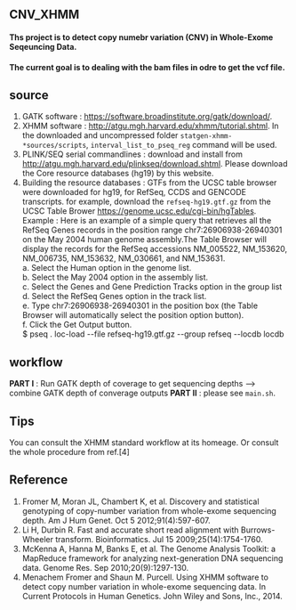 ## CNV_XHMM
#### Ths project is to detect copy numebr variation (CNV) in Whole-Exome Seqeuncing Data. 
#### The current goal is to dealing with the bam files in odre to get the vcf file.

## **source** <br />
1. GATK software : https://software.broadinstitute.org/gatk/download/. <br />
2. XHMM software : http://atgu.mgh.harvard.edu/xhmm/tutorial.shtml. In the downloaded and uncompressed folder `statgen-xhmm-*sources/scripts`, `interval_list_to_pseq_reg` command will be used.<br />
3. PLINK/SEQ serial commandlines : download and install from http://atgu.mgh.harvard.edu/plinkseq/download.shtml. Please download the Core resource databases (hg19) by this website.<br />
4. Building the resource databases : GTFs from the UCSC table browser were downloaded for hg19, for RefSeq, CCDS and GENCODE transcripts. for example, download the `refseq-hg19.gtf.gz` from the UCSC Table Brower https://genome.ucsc.edu/cgi-bin/hgTables. <br />
Example : Here is an example of a simple query that retrieves all the RefSeq Genes records in the position range chr7:26906938-26940301 on the May 2004 human genome assembly.The Table Browser will display the records for the RefSeq accessions NM_005522, NM_153620, NM_006735, NM_153632, NM_030661, and NM_153631.  
  a. Select the Human option in the genome list.  
  b. Select the May 2004 option in the assembly list.  
  c. Select the Genes and Gene Prediction Tracks option in the group list  
  d. Select the RefSeq Genes option in the track list.  
  e. Type chr7:26906938-26940301 in the position box (the Table Browser will automatically select the position option button).  
  f. Click the Get Output button.  
  $ pseq . loc-load --file refseq-hg19.gtf.gz --group refseq --locdb locdb <br />

## **workflow**  
**PART I** : Run GATK depth of coverage to get sequencing depths --> combine GATK depth of converage outputs
**PART II** : please see `main.sh`. 

## **Tips**
You can consult the XHMM standard workflow at its homeage. Or consult the whole procedure from ref.[4] 


## **Reference** <br />
1.	Fromer M, Moran JL, Chambert K, et al. Discovery and statistical genotyping of copy-number variation from whole-exome sequencing depth. Am J Hum Genet. Oct 5 2012;91(4):597-607. <br />
2.	Li H, Durbin R. Fast and accurate short read alignment with Burrows-Wheeler transform. Bioinformatics. Jul 15 2009;25(14):1754-1760.<br />
3.	McKenna A, Hanna M, Banks E, et al. The Genome Analysis Toolkit: a MapReduce framework for analyzing next-generation DNA sequencing data. Genome Res. Sep 2010;20(9):1297-130.<br />
4.  Menachem Fromer and Shaun M. Purcell. Using XHMM software to detect copy number variation in whole-exome sequencing data. In Current Protocols in Human Genetics. John Wiley and Sons, Inc., 2014.<br />

